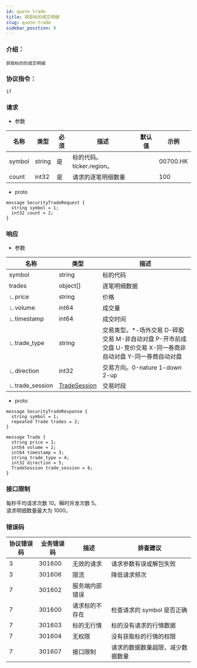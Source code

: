 ```yaml
---
id: quote_trade
title: 获取标的成交明细
slug: quote-trade
sidebar_position: 8
---
```


### 介绍：
    获取标的的成交明细
### 协议指令：
    17
### 请求
* 参数

| 名称 | 类型   | 必须  | 描述      |  默认值  |  示例   |
|-------|-------|-----|---------|-----|----|
| symbol | string   | 是  | 标的代码。ticker.region。  | | 00700.HK|
| count | int32 | 是 | 请求的逐笔明细数量 | | 100|

* proto
```
message SecurityTradeRequest {
  string symbol = 1;
  int32 count = 2;
}
```
### 响应
* 参数

| 名称 | 类型   | 描述  | 
|-------|-------|-----|
|symbol|string| 标的代码 |
|trades|object[]| 逐笔明细数据 |
|∟price|string| 价格 |
|∟volume|int64| 成交量 |
|∟timestamp|int64| 成交时间 |
|∟trade_type|string| 交易类型。*-场外交易 D-碎股交易 M-非自动对盘 P-开市前成交盘 U-竞价交易 X-同一券商非自动对盘 Y-同一券商自动对盘 |
|∟direction|int32| 交易方向。0-nature 1-down 2-up|
|∟trade_session|[TradeSession](../quote-object#tradesession)| 交易时段 |

* proto
```
message SecurityTradeResponse {
  string symbol = 1;
  repeated Trade trades = 2;
}

message Trade {
  string price = 1;
  int64 volume = 2;
  int64 timestamp = 3;
  string trade_type = 4;
  int32 direction = 5;
  TradeSession trade_session = 6;
}
```
### 接口限制
每秒平均请求次数 10。瞬时并发次数 5。    
请求明细数量最大为 1000。

### 错误码

| 协议错误码 | 业务错误码   | 描述  | 排查建议 |
|-------|-------|-----|----|
|3 | 301600| 无效的请求 | 请求参数有误或解包失败 |
|3 | 301606| 限流 | 降低请求频次 |
|7 | 301602| 服务端内部错误 ||
|7 | 301600| 请求标的不存在 | 检查请求的 symbol 是否正确 |
|7 | 301603| 标的无行情 | 标的没有请求的行情数据 |
|7 | 301604| 无权限 | 没有获取标的行情的权限 |
|7 | 301607| 接口限制 | 请求的数据数量超限，减少数据数量 |


